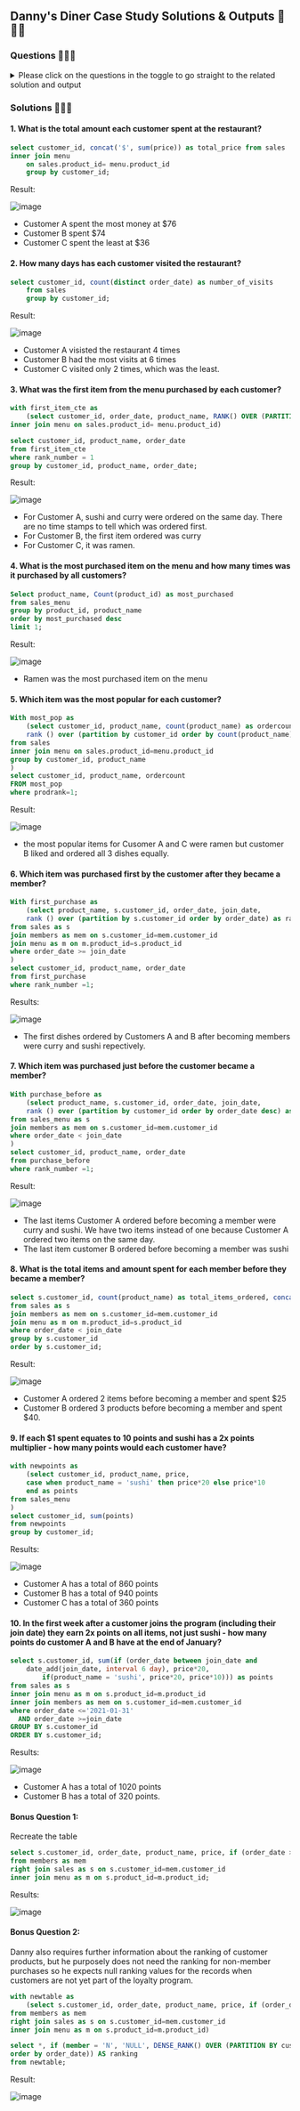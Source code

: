 ## Danny's Diner Case Study Solutions & Outputs  🍣🍛🍜

### Questions 🍣🍛🍜  
<details>

<summary>Please click on the questions in the toggle to go straight to the related solution and output </summary>

1. [What is the total amount each customer spent at the restaurant?](#what-is-the-total-amount-each-customer-spent-at-the-restaurant)

2. How many days has each customer visited the restaurant?
3. What was the first item from the menu purchased by each customer?
4. What is the most purchased item on the menu and how many times was it purchased by all customers?
5. Which item was the most popular for each customer?
6. Which item was purchased first by the customer after they became a member?
7. Which item was purchased just before the customer became a member?
8. What is the total items and amount spent for each member before they became a member?
9. If each $1 spent equates to 10 points and sushi has a 2x points multiplier - how many points would each customer have?
10. In the first week after a customer joins the program (including their join date) they earn 2x points on all items, not just sushi - how many points do customer A and B have at the end of January?
    
Bonus Questions:
<details>

<summary>1. Recreate the following table output using the available data:</summary>
  <img src="https://github.com/user-attachments/assets/87af2576-0d11-4f1c-a856-4f9689481069" width=30% height=20%>
    
</details>

<details>

<summary>2. Danny also requires further information about the ranking of customer products, but he purposely does not need the ranking for non-member purchases, so he expects null ranking values for the records when customers are not yet part of the loyalty program. Example below:</summary>
  <img src="https://github.com/user-attachments/assets/87af2576-0d11-4f1c-a856-4f9689481069" width=30% height=20%>
    
</details>    
</details>


### Solutions 🍣🍛🍜

#### 1. What is the total amount each customer spent at the restaurant?

```sql
select customer_id, concat('$', sum(price)) as total_price from sales 
inner join menu 
	on sales.product_id= menu.product_id
	group by customer_id;
```
Result: 

![image](https://github.com/user-attachments/assets/9a770160-5814-4d07-912f-e45013d88049)

- Customer A spent the most money at $76
- Customer B spent $74
- Customer C spent the least at $36

#### 2. How many days has each customer visited the restaurant?
```sql
select customer_id, count(distinct order_date) as number_of_visits
	from sales
	group by customer_id;
```
Result: 

![image](https://github.com/user-attachments/assets/70d02f3a-3901-459f-8eb6-a838184acd40)

- Customer A visisted the restaurant 4 times
- Customer B had the most visits at 6 times
- Customer C visited only 2 times, which was the least.
  
#### 3. What was the first item from the menu purchased by each customer?
```sql
with first_item_cte as 
	(select customer_id, order_date, product_name, RANK() OVER (PARTITION BY customer_id ORDER BY order_date asc) as rank_number from sales
inner join menu on sales.product_id= menu.product_id)

select customer_id, product_name, order_date 
from first_item_cte 
where rank_number = 1
group by customer_id, product_name, order_date;
 ```
Result: 

![image](https://github.com/user-attachments/assets/3e8fbff4-2318-4e77-b286-2825d91cd35c)

- For Customer A, sushi and curry were ordered on the same day. There are no time stamps to tell which was ordered first.
- For Customer B, the first item ordered was curry
- For Customer C, it was ramen.
  

#### 4. What is the most purchased item on the menu and how many times was it purchased by all customers?

```sql
Select product_name, Count(product_id) as most_purchased
from sales_menu
group by product_id, product_name
order by most_purchased desc
limit 1; 
```
Result: 

![image](https://github.com/user-attachments/assets/329c572c-067b-4b3a-a40a-7e977990d8e3)

- Ramen was the most purchased item on the menu
  
#### 5. Which item was the most popular for each customer?
```sql
With most_pop as
	(select customer_id, product_name, count(product_name) as ordercount,
	rank () over (partition by customer_id order by count(product_name) desc) as prodrank
from sales
inner join menu on sales.product_id=menu.product_id
group by customer_id, product_name
)
select customer_id, product_name, ordercount
FROM most_pop
where prodrank=1;
```
Result:

![image](https://github.com/user-attachments/assets/4a6c31e7-2165-4e02-825d-051995e8a8e8)

-  the most popular items for Cusomer A and C were ramen but customer B liked and ordered all 3 dishes equally. 

#### 6. Which item was purchased first by the customer after they became a member?
```sql
With first_purchase as 
	(select product_name, s.customer_id, order_date, join_date,
    rank () over (partition by s.customer_id order by order_date) as rank_number
from sales as s
join members as mem on s.customer_id=mem.customer_id
join menu as m on m.product_id=s.product_id
where order_date >= join_date
)
select customer_id, product_name, order_date
from first_purchase
where rank_number =1;
```
Results: 

![image](https://github.com/user-attachments/assets/f790b592-0f63-4b64-860c-64987f2b4ac9)

- The first dishes ordered by Customers A and B after becoming members were curry and sushi repectively.
  
#### 7.  Which item was purchased just before the customer became a member?
```sql
With purchase_before as 
	(select product_name, s.customer_id, order_date, join_date,
    rank () over (partition by customer_id order by order_date desc) as rank_number
from sales_menu as s
join members as mem on s.customer_id=mem.customer_id
where order_date < join_date
)
select customer_id, product_name, order_date
from purchase_before
where rank_number =1;
```

Result: 

![image](https://github.com/user-attachments/assets/f6d6dd7b-aaf9-467d-8692-d227b06419a8)

- The last items Customer A ordered before becoming a member were curry and sushi. We have two items instead of one because Customer A ordered two items on the same day. 
- The last item customer B ordered before becoming a member was sushi

#### 8. What is the total items and amount spent for each member before they became a member?
```sql
select s.customer_id, count(product_name) as total_items_ordered, concat('$', sum(price)) as total_amount_spent
from sales as s
join members as mem on s.customer_id=mem.customer_id
join menu as m on m.product_id=s.product_id
where order_date < join_date
group by s.customer_id
order by s.customer_id;
```
Result: 

![image](https://github.com/user-attachments/assets/e599ccff-ba7f-4858-b0a5-5377a4fbf170)

- Customer A ordered 2 items before becoming a member and spent $25
- Customer B ordered 3 products before becoming a member and spent $40.

#### 9. If each $1 spent equates to 10 points and sushi has a 2x points multiplier - how many points would each customer have?
```sql
with newpoints as
	(select customer_id, product_name, price, 
	case when product_name = 'sushi' then price*20 else price*10
	end as points 
from sales_menu
)
select customer_id, sum(points)
from newpoints
group by customer_id;
```
Results: 

![image](https://github.com/user-attachments/assets/33743910-fc68-44d1-aae9-d267b9840a4f)

- Customer A has a total of 860 points
- Customer B has a total of 940 points
- Customer C has a total of 360 points
  
#### 10. In the first week after a customer joins the program (including their join date) they earn 2x points on all items, not just sushi - how many points do customer A and B have at the end of January?
```sql 
select s.customer_id, sum(if (order_date between join_date and
	date_add(join_date, interval 6 day), price*20, 
        if(product_name = 'sushi', price*20, price*10))) as points
from sales as s
inner join menu as m on s.product_id=m.product_id
inner join members as mem on s.customer_id=mem.customer_id
where order_date <='2021-01-31'
  AND order_date >=join_date
GROUP BY s.customer_id
ORDER BY s.customer_id;
```
Results: 

![image](https://github.com/user-attachments/assets/00562545-7ca3-4f15-a54f-bb3896c778bd)

- Customer A has a total of 1020 points
- Customer B has a total of 320 points.
  
#### Bonus Question 1: 

Recreate the table
```sql
select s.customer_id, order_date, product_name, price, if (order_date >= join_date, 'Y', 'N') as member
from members as mem
right join sales as s on s.customer_id=mem.customer_id
inner join menu as m on s.product_id=m.product_id;
```

Results: 

![image](https://github.com/user-attachments/assets/b86599a8-4d42-4056-8bbd-6343b5f722e8)

#### Bonus Question 2: 

Danny also requires further information about the ranking of customer products, but he purposely does not need the ranking for non-member purchases so he expects null ranking values for the records when customers are not yet part of the loyalty program.

```sql
with newtable as
	(select s.customer_id, order_date, product_name, price, if (order_date >= join_date, 'Y', 'N') as member
from members as mem
right join sales as s on s.customer_id=mem.customer_id
inner join menu as m on s.product_id=m.product_id)

select *, if (member = 'N', 'NULL', DENSE_RANK() OVER (PARTITION BY customer_id, member
order by order_date)) AS ranking
from newtable;
```

Result: 

![image](https://github.com/user-attachments/assets/8d6eafb2-470e-444e-a854-824d87738034)

